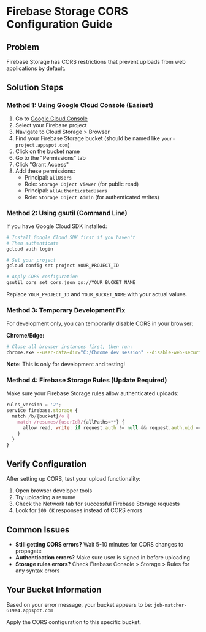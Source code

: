 # Firebase Storage CORS Configuration Guide

## Problem
Firebase Storage has CORS restrictions that prevent uploads from web applications by default.

## Solution Steps

### Method 1: Using Google Cloud Console (Easiest)

1. Go to [Google Cloud Console](https://console.cloud.google.com/)
2. Select your Firebase project
3. Navigate to Cloud Storage > Browser
4. Find your Firebase Storage bucket (should be named like `your-project.appspot.com`)
5. Click on the bucket name
6. Go to the "Permissions" tab
7. Click "Grant Access"
8. Add these permissions:
   - Principal: `allUsers`
   - Role: `Storage Object Viewer` (for public read)
   - Principal: `allAuthenticatedUsers` 
   - Role: `Storage Object Admin` (for authenticated writes)

### Method 2: Using gsutil (Command Line)

If you have Google Cloud SDK installed:

```bash
# Install Google Cloud SDK first if you haven't
# Then authenticate
gcloud auth login

# Set your project
gcloud config set project YOUR_PROJECT_ID

# Apply CORS configuration
gsutil cors set cors.json gs://YOUR_BUCKET_NAME
```

Replace `YOUR_PROJECT_ID` and `YOUR_BUCKET_NAME` with your actual values.

### Method 3: Temporary Development Fix

For development only, you can temporarily disable CORS in your browser:

**Chrome/Edge:**
```bash
# Close all browser instances first, then run:
chrome.exe --user-data-dir="C:/Chrome dev session" --disable-web-security --disable-features=VizDisplayCompositor
```

**Note:** This is only for development and testing!

### Method 4: Firebase Storage Rules (Update Required)

Make sure your Firebase Storage rules allow authenticated uploads:

```javascript
rules_version = '2';
service firebase.storage {
  match /b/{bucket}/o {
    match /resumes/{userId}/{allPaths=**} {
      allow read, write: if request.auth != null && request.auth.uid == userId;
    }
  }
}
```

## Verify Configuration

After setting up CORS, test your upload functionality:

1. Open browser developer tools
2. Try uploading a resume
3. Check the Network tab for successful Firebase Storage requests
4. Look for `200 OK` responses instead of CORS errors

## Common Issues

- **Still getting CORS errors?** Wait 5-10 minutes for CORS changes to propagate
- **Authentication errors?** Make sure user is signed in before uploading
- **Storage rules errors?** Check Firebase Console > Storage > Rules for any syntax errors

## Your Bucket Information

Based on your error message, your bucket appears to be: `job-matcher-619a4.appspot.com`

Apply the CORS configuration to this specific bucket.
